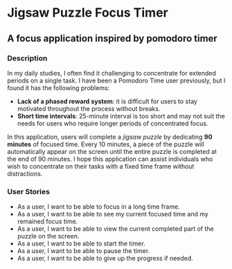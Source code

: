 # Jigsaw Puzzle Focus Timer

## A focus application inspired by pomodoro timer

### Description
In my daily studies, I often find it challenging to concentrate
for extended periods on a single task. I have been a Pomodoro
Time user previously, but I found it has the following problems:
- **Lack of a phased reward system**: it is difficult for users to
  stay motivated throughout the process without breaks.
- **Short time intervals**: 25-minute interval is too short and may
  not suit the needs for users who require longer periods of
  concentrated focus.

In this application, users will complete a *jigsaw puzzle*
by dedicating **90 minutes** of focused time. Every 10 minutes,
a piece of the puzzle will automatically appear on the screen
until the entire puzzle is completed at the end of 90 minutes.
I hope this application can assist individuals who wish to
concentrate on their tasks with a fixed time frame without
distractions.

### User Stories

- As a user, I want to be able to focus in a long time frame.
- As a user, I want to be able to see my current focused time
and my remained focus time.
- As a user, I want to be able to view the current completed part of the
puzzle on the screen.
- As a user, I want to be able to start the timer.
- As a user, I want to be able to pause the timer.
- As a user, I want to be able to give up the progress if needed.

